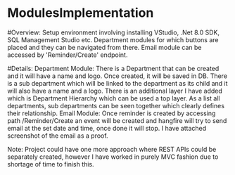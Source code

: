 # ModulesImplementation
#Overview:
Setup environment involving installing VStudio, .Net 8.0 SDK, SQL Management Studio etc. 
Department modules for which buttons are placed and they can be navigated from there. 
Email module can be accessed by 'Reminder/Create' endpoint.

#Details:
Department Module:
There is a Department that can be created and it will have a name and logo. Once created, it will be saved in DB.
There is a sub department which will be linked to the department as its child and it will also have a name and a logo.
There is an additional layer I have added which is Department Hierarchy which can be used a top layer. 
As a list all departments, sub departments can be seen together which clearly defines their relationship. 
Email Module:
Once reminder is created by accessing path /Reminder/Create an event will be created and hangfire will try to send email at the set date and time, once done it will stop. I have attached screenshot of the email as a proof.

Note: Project could have one more approach where REST APIs could be separately created, however I have worked in purely MVC fashion due to shortage of time to finish this.
